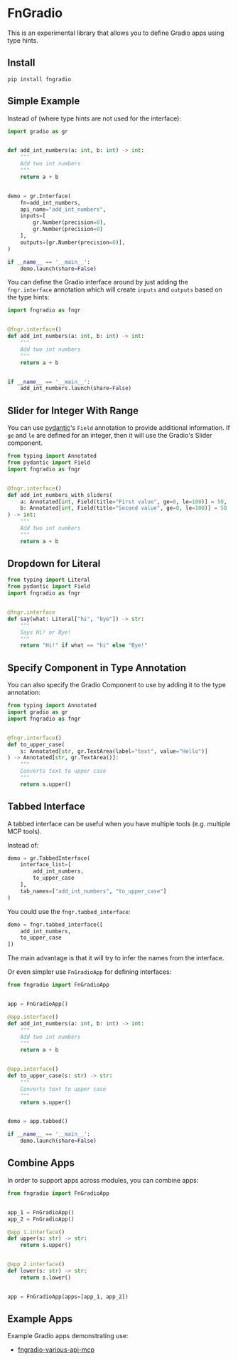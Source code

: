 # FnGradio

This is an experimental library that allows you to define Gradio apps using type hints.

## Install

```
pip install fngradio
```

## Simple Example

Instead of (where type hints are not used for the interface):

```python
import gradio as gr


def add_int_numbers(a: int, b: int) -> int:
    """
    Add two int numbers
    """
    return a + b


demo = gr.Interface(
    fn=add_int_numbers,
    api_name="add_int_numbers",
    inputs=[
        gr.Number(precision=0),
        gr.Number(precision=0)
    ],
    outputs=[gr.Number(precision=0)],
)

if __name__ == '__main__':
    demo.launch(share=False)
```

You can define the Gradio interface around by just adding the `fngr.interface` annotation which will create `inputs` and `outputs` based on the type hints:

```python
import fngradio as fngr


@fngr.interface()
def add_int_numbers(a: int, b: int) -> int:
    """
    Add two int numbers
    """
    return a + b


if __name__ == '__main__':
    add_int_numbers.launch(share=False)
```

## Slider for Integer With Range

You can use [pydantic](https://github.com/pydantic/pydantic)'s `Field` annotation to provide additional information. If `ge` and `le` are defined for an integer, then it will use the Gradio's Slider component.

```python
from typing import Annotated
from pydantic import Field
import fngradio as fngr


@fngr.interface()
def add_int_numbers_with_sliders(
    a: Annotated[int, Field(title="First value", ge=0, le=100)] = 50,
    b: Annotated[int, Field(title="Second value", ge=0, le=100)] = 50
) -> int:
    """
    Add two int numbers
    """
    return a + b
```

## Dropdown for Literal

```python
from typing import Literal
from pydantic import Field
import fngradio as fngr


@fngr.interface
def say(what: Literal["hi", "bye"]) -> str:
    """
    Says Hi! or Bye!
    """
    return "Hi!" if what == "hi" else "Bye!"
```

## Specify Component in Type Annotation

You can also specify the Gradio Component to use by adding it to the type annotation:

```python
from typing import Annotated
import gradio as gr
import fngradio as fngr


@fngr.interface()
def to_upper_case(
    s: Annotated[str, gr.TextArea(label="text", value="Hello")]
) -> Annotated[str, gr.TextArea()]:
    """
    Converts text to upper case
    """
    return s.upper()
```

## Tabbed Interface

A tabbed interface can be useful when you have multiple tools (e.g. multiple MCP tools).

Instead of:

```python
demo = gr.TabbedInterface(
    interface_list=[
        add_int_numbers,
        to_upper_case
    ],
    tab_names=["add_int_numbers", "to_upper_case"]
)
```

You could use the `fngr.tabbed_interface`:

```python
demo = fngr.tabbed_interface([
    add_int_numbers,
    to_upper_case
])
```

The main advantage is that it will try to infer the names from the interface.

Or even simpler use `FnGradioApp` for defining interfaces:

```python
from fngradio import FnGradioApp


app = FnGradioApp()

@app.interface()
def add_int_numbers(a: int, b: int) -> int:
    """
    Add two int numbers
    """
    return a + b


@app.interface()
def to_upper_case(s: str) -> str:
    """
    Converts text to upper case
    """
    return s.upper()


demo = app.tabbed()

if __name__ == '__main__':
    demo.launch(share=False)
```

## Combine Apps

In order to support apps across modules, you can combine apps:

```python
from fngradio import FnGradioApp


app_1 = FnGradioApp()
app_2 = FnGradioApp()

@app_1.interface()
def upper(s: str) -> str:
    return s.upper()


@app_2.interface()
def lower(s: str) -> str:
    return s.lower()


app = FnGradioApp(apps=[app_1, app_2])
```

## Example Apps

Example Gradio apps demonstrating use:

- [fngradio-various-api-mcp](https://huggingface.co/spaces/de-code/fngradio-various-api-mcp)
